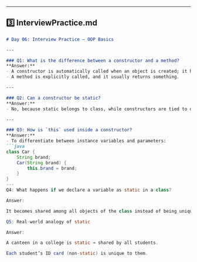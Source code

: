 
---

## **3️⃣ InterviewPractice.md**

```markdown
# Day 06: Interview Practice – OOP Basics

---

### Q1: What is the difference between a constructor and a method?
**Answer:**
- A constructor is automatically called when an object is created; it has no return type.
- A method is explicitly called, and it usually returns something.

---

### Q2: Can a constructor be static?
**Answer:**
- No, because static belongs to class, while constructors are tied to object creation.

---

### Q3: How is `this` used inside a constructor?
**Answer:**
- To differentiate between instance variables and parameters:
```java
class Car {
    String brand;
    Car(String brand) {
        this.brand = brand;
    }
}
---
Q4: What happens if we declare a variable as static in a class?

Answer:

It becomes shared among all objects of the class instead of being unique per object.

Q5: Real-world analogy of static

Answer:

A canteen in a college is static → shared by all students.

Each student’s ID card (non-static) is unique to them.